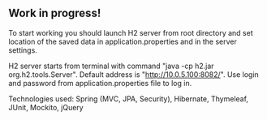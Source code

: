<h2>Work in progress!</h2>


To start working you should launch H2 server from root directory and set location of the saved data in application.properties and in the server settings.

H2 server starts from terminal with command "java -cp h2.jar org.h2.tools.Server". Default address is "http://10.0.5.100:8082/". Use login and password from application.properties file to log in.

Technologies used: Spring (MVC, JPA, Security), Hibernate, Thymeleaf, JUnit, Mockito, jQuery
